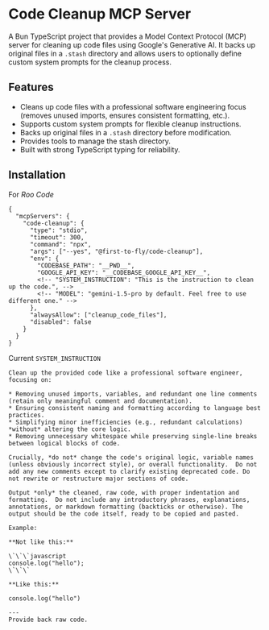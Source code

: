 # Code Cleanup MCP Server

A Bun TypeScript project that provides a Model Context Protocol (MCP) server for cleaning up code files using Google's Generative AI. It backs up original files in a `.stash` directory and allows users to optionally define custom system prompts for the cleanup process.

## Features

- Cleans up code files with a professional software engineering focus (removes unused imports, ensures consistent formatting, etc.).
- Supports custom system prompts for flexible cleanup instructions.
- Backs up original files in a `.stash` directory before modification.
- Provides tools to manage the stash directory.
- Built with strong TypeScript typing for reliability.

## Installation

For _Roo Code_

```
{
  "mcpServers": {
    "code-cleanup": {
      "type": "stdio",
      "timeout": 300,
      "command": "npx",
      "args": ["--yes", "@first-to-fly/code-cleanup"],
      "env": {
        "CODEBASE_PATH": "__PWD__",
        "GOOGLE_API_KEY": "__CODEBASE_GOOGLE_API_KEY__",
        <!-- "SYSTEM_INSTRUCTION": "This is the instruction to clean up the code.", -->
        <!-- "MODEL": "gemini-1.5-pro by default. Feel free to use different one." -->
      },
      "alwaysAllow": ["cleanup_code_files"],
      "disabled": false
    }
  }
}
```

Current `SYSTEM_INSTRUCTION`

```
Clean up the provided code like a professional software engineer, focusing on:

* Removing unused imports, variables, and redundant one line comments (retain only meaningful comment and documentation).
* Ensuring consistent naming and formatting according to language best practices.
* Simplifying minor inefficiencies (e.g., redundant calculations) *without* altering the core logic.
* Removing unnecessary whitespace while preserving single-line breaks between logical blocks of code.

Crucially, *do not* change the code's original logic, variable names (unless obviously incorrect style), or overall functionality.  Do not add any new comments except to clarify existing deprecated code. Do not rewrite or restructure major sections of code.

Output *only* the cleaned, raw code, with proper indentation and formatting.  Do not include any introductory phrases, explanations, annotations, or markdown formatting (backticks or otherwise). The output should be the code itself, ready to be copied and pasted.

Example:

**Not like this:**

\`\`\`javascript
console.log("hello");
\`\`\`

**Like this:**

console.log("hello")

---
Provide back raw code.
```
